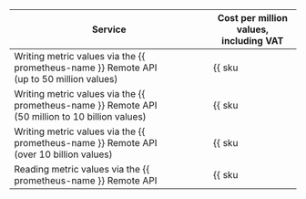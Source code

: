| Service | Cost per million values, <br>including VAT |
----- | -----
| Writing metric values via the {{ prometheus-name }} Remote API<br/>(up to 50 million values) | {{ sku|USD|monitoring.prometheus.point.remote_api.write|string }} |
| Writing metric values via the {{ prometheus-name }} Remote API<br/>(50 million to 10 billion values) | {{ sku|USD|monitoring.prometheus.point.remote_api.write|pricingRate.50|string }} |
| Writing metric values via the {{ prometheus-name }} Remote API<br/>(over 10 billion values) | {{ sku|USD|monitoring.prometheus.point.remote_api.write|pricingRate.10000|string }} |
| Reading metric values via the {{ prometheus-name }} Remote API | {{ sku|USD|monitoring.prometheus.point.remote_api.read|string }} |
